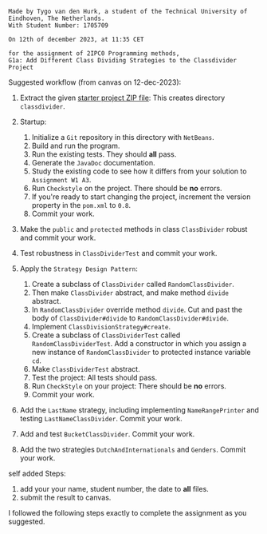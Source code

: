 ```
Made by Tygo van den Hurk, a student of the Technical University of Eindhoven, The Netherlands.
With Student Number: 1705709
 
On 12th of december 2023, at 11:35 CET
 
for the assignment of 2IPC0 Programming methods, 
G1a: Add Different Class Dividing Strategies to the Classdivider Project
```

Suggested workflow (from canvas on 12-dec-2023):
    
1. Extract the given [starter project ZIP file](https://canvas.tue.nl/courses/25282/files/5181624?wrap=1): This creates directory `classdivider`.

2. Startup:
    1. Initialize a `Git` repository in this directory with `NetBeans`.
    2. Build and run the program.
    3. Run the existing tests. They should **all** pass.
    4. Generate the `JavaDoc` documentation.
    5. Study the existing code to see how it differs from your solution to `Assignment W1 A3`.
    6. Run `Checkstyle` on the project. There should be **no** errors.
    7. If you're ready to start changing the project, increment the version property in the `pom.xml` to `0.8`.
    8. Commit your work.
3. Make the `public` and `protected` methods in class `ClassDivider` robust and commit your work.
4. Test robustness in `ClassDividerTest` and commit your work.
5. Apply the `Strategy Design Pattern`:
    1. Create a subclass of `ClassDivider` called `RandomClassDivider`.
    2. Then make `ClassDivider` abstract, and make method `divide` abstract.
    3. In `RandomClassDivider` override method `divide`. Cut and past the body of `ClassDivider#divide` to `RandomClassDivider#divide`.
    4. Implement `ClassDivisionStrategy#create`.
    5. Create a subclass of `ClassDividerTest` called `RandomClassDividerTest`. Add a constructor in which you assign a new instance of `RandomClassDivider` to protected instance variable `cd`.
    6. Make `ClassDividerTest` abstract.
    7. Test the project: All tests should pass.
    8. Run `CheckStyle` on your project: There should be **no** errors.
    9. Commit your work.
6. Add the `LastName` strategy, including implementing `NameRangePrinter` and testing `LastNameClassDivider`. Commit your work.
7. Add and test `BucketClassDivider`. Commit your work.
8. Add the two strategies `DutchAndInternationals` and `Genders`. Commit your work.

self added Steps:

 1. add your your name, student number, the date to **all** files.
 2.  submit the result to canvas.

I followed the following steps exactly to complete the assignment as you suggested.